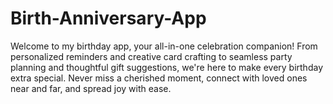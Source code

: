 # Birth-Anniversary-App
Welcome to my birthday app, your all-in-one celebration companion! From personalized reminders and creative card crafting to seamless party planning and thoughtful gift suggestions, we're here to make every birthday extra special. Never miss a cherished moment, connect with loved ones near and far, and spread joy with ease. 
